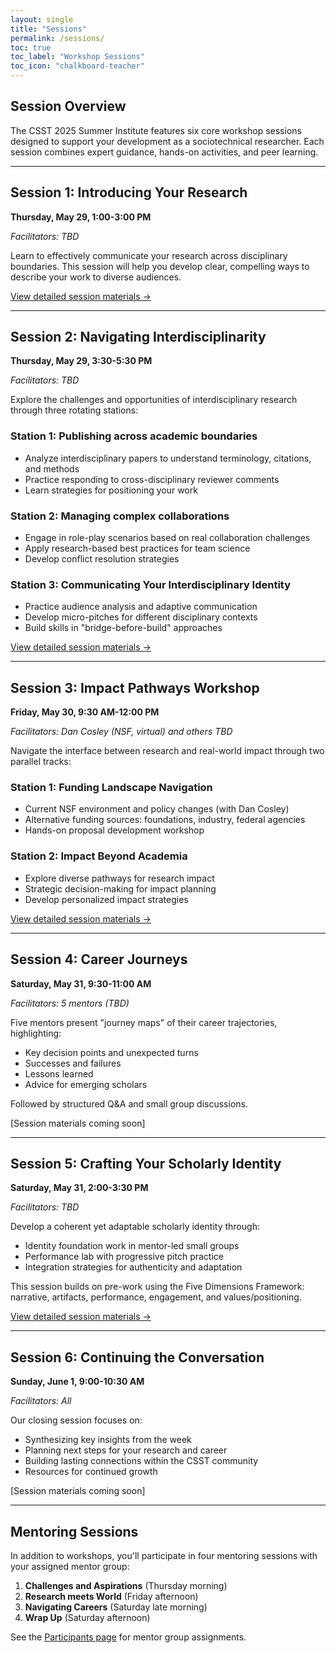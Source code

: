 ```yaml
---
layout: single
title: "Sessions"
permalink: /sessions/
toc: true
toc_label: "Workshop Sessions"
toc_icon: "chalkboard-teacher"
---
```


## Session Overview

The CSST 2025 Summer Institute features six core workshop sessions designed to support your development as a sociotechnical researcher. Each session combines expert guidance, hands-on activities, and peer learning.

---

## Session 1: Introducing Your Research
**Thursday, May 29, 1:00-3:00 PM**

*Facilitators: TBD*

Learn to effectively communicate your research across disciplinary boundaries. This session will help you develop clear, compelling ways to describe your work to diverse audiences.

[View detailed session materials →](https://docs.google.com/document/d/1aKTtfM-0vYwsf8D1TlxhZnGhEEdTilP8ANUAc-nZF4U/edit)

---

## Session 2: Navigating Interdisciplinarity
**Thursday, May 29, 3:30-5:30 PM**

*Facilitators: TBD*

Explore the challenges and opportunities of interdisciplinary research through three rotating stations:

### Station 1: Publishing across academic boundaries
- Analyze interdisciplinary papers to understand terminology, citations, and methods
- Practice responding to cross-disciplinary reviewer comments
- Learn strategies for positioning your work

### Station 2: Managing complex collaborations
- Engage in role-play scenarios based on real collaboration challenges
- Apply research-based best practices for team science
- Develop conflict resolution strategies

### Station 3: Communicating Your Interdisciplinary Identity
- Practice audience analysis and adaptive communication
- Develop micro-pitches for different disciplinary contexts
- Build skills in "bridge-before-build" approaches

[View detailed session materials →](https://docs.google.com/document/d/1aKTtfM-0vYwsf8D1TlxhZnGhEEdTilP8ANUAc-nZF4U/edit)

---

## Session 3: Impact Pathways Workshop
**Friday, May 30, 9:30 AM-12:00 PM**

*Facilitators: Dan Cosley (NSF, virtual) and others TBD*

Navigate the interface between research and real-world impact through two parallel tracks:

### Station 1: Funding Landscape Navigation
- Current NSF environment and policy changes (with Dan Cosley)
- Alternative funding sources: foundations, industry, federal agencies
- Hands-on proposal development workshop

### Station 2: Impact Beyond Academia
- Explore diverse pathways for research impact
- Strategic decision-making for impact planning
- Develop personalized impact strategies

[View detailed session materials →](https://docs.google.com/document/d/1aKTtfM-0vYwsf8D1TlxhZnGhEEdTilP8ANUAc-nZF4U/edit)

---

## Session 4: Career Journeys
**Saturday, May 31, 9:30-11:00 AM**

*Facilitators: 5 mentors (TBD)*

Five mentors present "journey maps" of their career trajectories, highlighting:
- Key decision points and unexpected turns
- Successes and failures
- Lessons learned
- Advice for emerging scholars

Followed by structured Q&A and small group discussions.

[Session materials coming soon]

---

## Session 5: Crafting Your Scholarly Identity
**Saturday, May 31, 2:00-3:30 PM**

*Facilitators: TBD*

Develop a coherent yet adaptable scholarly identity through:
- Identity foundation work in mentor-led small groups
- Performance lab with progressive pitch practice
- Integration strategies for authenticity and adaptation

This session builds on pre-work using the Five Dimensions Framework: narrative, artifacts, performance, engagement, and values/positioning.

[View detailed session materials →](https://docs.google.com/document/d/1aKTtfM-0vYwsf8D1TlxhZnGhEEdTilP8ANUAc-nZF4U/edit)

---

## Session 6: Continuing the Conversation
**Sunday, June 1, 9:00-10:30 AM**

*Facilitators: All*

Our closing session focuses on:
- Synthesizing key insights from the week
- Planning next steps for your research and career
- Building lasting connections within the CSST community
- Resources for continued growth

[Session materials coming soon]

---

## Mentoring Sessions

In addition to workshops, you'll participate in four mentoring sessions with your assigned mentor group:

1. **Challenges and Aspirations** (Thursday morning)
2. **Research meets World** (Friday afternoon)
3. **Navigating Careers** (Saturday late morning)
4. **Wrap Up** (Saturday afternoon)

See the [Participants page](/participants/) for mentor group assignments.